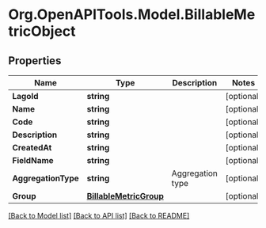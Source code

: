 
# Org.OpenAPITools.Model.BillableMetricObject

## Properties

Name | Type | Description | Notes
------------ | ------------- | ------------- | -------------
**LagoId** | **string** |  | [optional] 
**Name** | **string** |  | [optional] 
**Code** | **string** |  | [optional] 
**Description** | **string** |  | [optional] 
**CreatedAt** | **string** |  | [optional] 
**FieldName** | **string** |  | [optional] 
**AggregationType** | **string** | Aggregation type | [optional] 
**Group** | [**BillableMetricGroup**](BillableMetricGroup.md) |  | [optional] 

[[Back to Model list]](../README.md#documentation-for-models)
[[Back to API list]](../README.md#documentation-for-api-endpoints)
[[Back to README]](../README.md)

